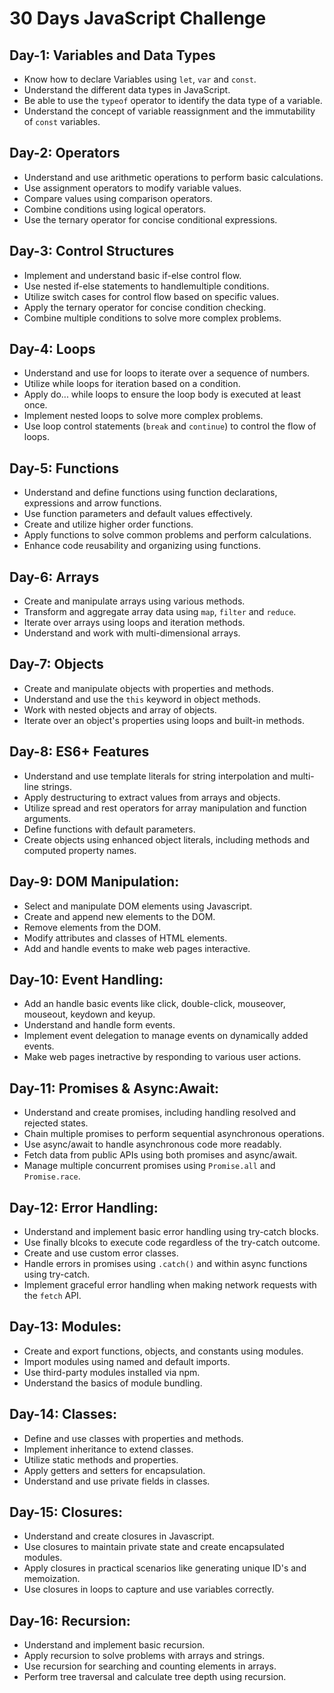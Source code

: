 # 30 Days JavaScript Challenge

## Day-1: Variables and Data Types

- Know how to declare Variables using `let`, `var` and `const`.
- Understand the different data types in JavaScript.
- Be able to use the `typeof` operator to identify the data type of a variable.
- Understand the concept of variable reassignment and the immutability of `const` variables.

## Day-2: Operators

- Understand and use arithmetic operations to perform basic calculations.
- Use assignment operators to modify variable values.
- Compare values using comparison operators.
- Combine conditions using logical operators.
- Use the ternary operator for concise conditional expressions.

## Day-3: Control Structures

- Implement and understand basic if-else control flow.
- Use nested if-else statements to handlemultiple conditions.
- Utilize switch cases for control flow based on specific values.
- Apply the ternary operator for concise condition checking.
- Combine multiple conditions to solve more complex problems.

## Day-4: Loops

- Understand and use for loops to iterate over a sequence of numbers.
- Utilize while loops for iteration based on a condition.
- Apply do... while loops to ensure the loop body is executed at least once.
- Implement nested loops to solve more complex problems.
- Use loop control statements (`break` and `continue`) to control the flow of loops.

## Day-5: Functions

- Understand and define functions using function declarations, expressions and arrow functions.
- Use function parameters and default values effectively.
- Create and utilize higher order functions.
- Apply functions to solve common problems and perform calculations.
- Enhance code reusability and organizing using functions.

## Day-6: Arrays

- Create and manipulate arrays using various methods.
- Transform and aggregate array data using `map`, `filter` and `reduce`.
- Iterate over arrays using loops and iteration methods.
- Understand and work with multi-dimensional arrays.

## Day-7: Objects

- Create and manipulate objects with properties and methods.
- Understand and use the `this` keyword in object methods.
- Work with nested objects and array of objects.
- Iterate over an object's properties using loops and built-in methods.

## Day-8: ES6+ Features

- Understand and use template literals for string interpolation and multi-line strings.
- Apply destructuring to extract values from arrays and objects.
- Utilize spread and rest operators for array manipulation and function arguments.
- Define functions with default parameters.
- Create objects using enhanced object literals, including methods and computed property names.

## Day-9: DOM Manipulation:

- Select and manipulate DOM elements using Javascript.
- Create and append new elements to the DOM.
- Remove elements from the DOM.
- Modify attributes and classes of HTML elements.
- Add and handle events to make web pages interactive.

## Day-10: Event Handling:

- Add an handle basic events like click, double-click, mouseover, mouseout, keydown and keyup.
- Understand and handle form events.
- Implement event delegation to manage events on dynamically added events.
- Make web pages inetractive by responding to various user actions.

## Day-11: Promises & Async:Await:

- Understand and create promises, including handling resolved and rejected states.
- Chain multiple promises to perform sequential asynchronous operations.
- Use async/await to handle asynchronous code more readably.
- Fetch data from public APIs using both promises and async/await.
- Manage multiple concurrent promises using `Promise.all` and `Promise.race`.

## Day-12: Error Handling:

- Understand and implement basic error handling using try-catch blocks.
- Use finally blcoks to execute code regardless of the try-catch outcome.
- Create and use custom error classes.
- Handle errors in promises using `.catch()` and within async functions using try-catch.
- Implement graceful error handling when making network requests with the `fetch` API.

## Day-13: Modules:

- Create and export functions, objects, and constants using modules.
- Import modules using named and default imports.
- Use third-party modules installed via npm.
- Understand the basics of module bundling.

## Day-14: Classes:

- Define and use classes with properties and methods.
- Implement inheritance to extend classes.
- Utilize static methods and properties.
- Apply getters and setters for encapsulation.
- Understand and use private fields in classes.

## Day-15: Closures:

- Understand and create closures in Javascript.
- Use closures to maintain private state and create encapsulated modules.
- Apply closures in practical scenarios like generating unique ID's and memoization.
- Use closures in loops to capture and use variables correctly.

## Day-16: Recursion:

- Understand and implement basic recursion.
- Apply recursion to solve problems with arrays and strings.
- Use recursion for searching and counting elements in arrays.
- Perform tree traversal and calculate tree depth using recursion.
